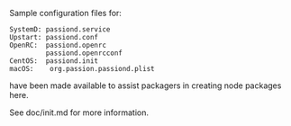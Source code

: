 Sample configuration files for:
```
SystemD: passiond.service
Upstart: passiond.conf
OpenRC:  passiond.openrc
         passiond.openrcconf
CentOS:  passiond.init
macOS:    org.passion.passiond.plist
```
have been made available to assist packagers in creating node packages here.

See doc/init.md for more information.

